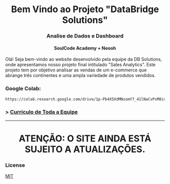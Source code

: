 <div align="center">
  <h1 align="center">
    Bem Vindo ao Projeto "DataBridge Solutions"
  </h1>
    <h3>
      Analise de Dados e Dashboard
    </h3>
    <h4>
      SoulCode Academy + Neooh
    </h4>
</div>

<div>
  <p>
    Olá! Seja bem-vindo ao website desenvolvido pela equipe da DB Solutions, onde apresentamos nosso projeto final intitulado "Sales Analytics". Este projeto        tem por objetivo analisar as vendas de um e-commerce que abrange três continentes e uma ampla variedade de produtos vendidos.
  </p>
  
  <h3>
      Google Colab:
  </h3>
  
```bash
https://colab.research.google.com/drive/1p-Pb4X5XdMNzomY7_41lNaCvPxM8ivgy?usp=sharing
```

### > [Currículo de Toda a Equipe](https://github.com/user-attachments/files/15749590/Curriculos.-.Equipe.DB.Solutions-20240607T213731Z-001.zip)

</div>

<hr>

<div align='centar'>
  <h1 align="center">
    ATENÇÃO: O SITE AINDA ESTÁ SUJEITO A ATUALIZAÇÕES.
  </h1>
  
</div>

### License
[MIT](https://choosealicense.com/licenses/mit/)
